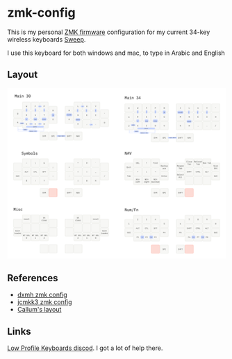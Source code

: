 # zmk-config

This is my personal [ZMK firmware][1] configuration for my current 34-key wireless keyboards [Sweep](sweep).

I use this keyboard for both windows and mac, to type in Arabic and English

## Layout

![](layout.png) 

## References

* [dxmh zmk config](https://github.com/dxmh/zmk-config)
* [jcmkk3 zmk config](https://github.com/jcmkk3/zmk-config)
* [Callum's layout](https://github.com/callum-oakley/keymap)

## Links

[Low Profile Keyboards discod](https://discord.gg/69UM9sQF8q). I got a lot of help there.

[1]: https://github.com/zmkfirmware/zmk